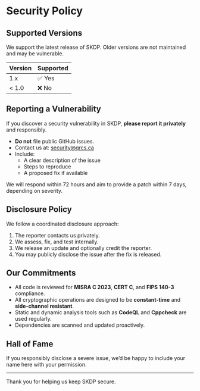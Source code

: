 # Security Policy

## Supported Versions

We support the latest release of SKDP. Older versions are not maintained and may be vulnerable.

| Version | Supported |
|---------|-----------|
| 1.x     | ✅ Yes     |
| < 1.0   | ❌ No      |

## Reporting a Vulnerability

If you discover a security vulnerability in SKDP, **please report it privately** and responsibly.

- **Do not** file public GitHub issues.
- Contact us at: [security@qrcs.ca](mailto:security@qrcs.ca)
- Include:
  - A clear description of the issue
  - Steps to reproduce
  - A proposed fix if available

We will respond within 72 hours and aim to provide a patch within 7 days, depending on severity.

## Disclosure Policy

We follow a coordinated disclosure approach:

1. The reporter contacts us privately.
2. We assess, fix, and test internally.
3. We release an update and optionally credit the reporter.
4. You may publicly disclose the issue after the fix is released.

## Our Commitments

- All code is reviewed for **MISRA C 2023**, **CERT C**, and **FIPS 140-3** compliance.
- All cryptographic operations are designed to be **constant-time** and **side-channel resistant**.
- Static and dynamic analysis tools such as **CodeQL** and **Cppcheck** are used regularly.
- Dependencies are scanned and updated proactively.

## Hall of Fame

If you responsibly disclose a severe issue, we’d be happy to include your name here with your permission.

---

Thank you for helping us keep SKDP secure.
